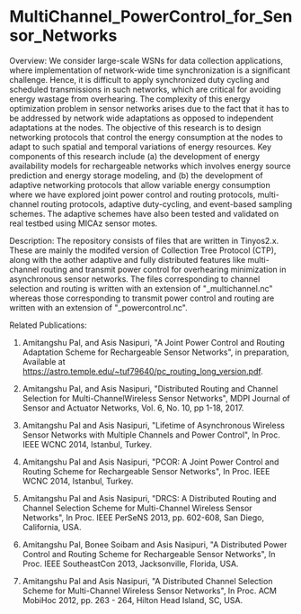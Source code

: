 # MultiChannel_PowerControl_for_Sensor_Networks

Overview:
We consider large-scale WSNs for data collection applications, where implementation of network-wide time synchronization is a significant challenge. Hence, it is difficult to apply synchronized duty cycling and scheduled transmissions in such networks, which are critical for avoiding energy wastage from overhearing. The complexity of this energy optimization problem in sensor networks arises due to the fact that it has to be addressed by network wide adaptations as opposed to independent adaptations at the nodes. The objective of this research is to design networking protocols that control the energy consumption at the nodes to adapt to such spatial and temporal variations of energy resources. Key components of this research include (a) the development of energy availability models for rechargeable networks which involves energy source prediction and energy storage modeling, and (b) the development of adaptive networking protocols that allow variable energy consumption where we have explored joint power control and routing protocols, multi-channel routing protocols, adaptive duty-cycling, and event-based sampling schemes. The adaptive schemes have also been tested and validated on real testbed using MICAz sensor motes. 


Description:
The repository consists of files that are written in Tinyos2.x. These are mainly the modifed version of Collection Tree Protocol (CTP), along with the aother adaptive and fully distributed features like multi-channel routing and transmit power control for overhearing minimization in asynchronous sensor networks. The files corresponding to channel selection and routing is written with an extension of "_multichannel.nc" whereas those corresponding to transmit power control and routing are written with an extension of "_powercontrol.nc".


Related Publications:

1. Amitangshu Pal, and Asis Nasipuri, "A Joint Power Control and Routing Adaptation Scheme for Rechargeable Sensor Networks", in preparation, Available at https://astro.temple.edu/~tuf79640/pc_routing_long_version.pdf.

2. Amitangshu Pal, and Asis Nasipuri, "Distributed Routing and Channel Selection for Multi-ChannelWireless Sensor Networks", MDPI Journal of Sensor and Actuator Networks, Vol. 6, No. 10, pp 1-18, 2017.

3. Amitangshu Pal and Asis Nasipuri, "Lifetime of Asynchronous Wireless Sensor Networks with Multiple Channels and Power Control", In Proc. IEEE WCNC 2014, Istanbul, Turkey.

4. Amitangshu Pal and Asis Nasipuri, "PCOR: A Joint Power Control and Routing Scheme for Rechargeable Sensor Networks", In Proc. IEEE WCNC 2014, Istanbul, Turkey.

5. Amitangshu Pal and Asis Nasipuri, "DRCS: A Distributed Routing and Channel Selection Scheme for Multi-Channel Wireless Sensor Networks", In Proc. IEEE PerSeNS 2013, pp. 602-608, San Diego, California, USA.

6. Amitangshu Pal, Bonee Soibam and Asis Nasipuri, "A Distributed Power Control and Routing Scheme for Rechargeable Sensor Networks", In Proc. IEEE SoutheastCon 2013, Jacksonville, Florida, USA.

7. Amitangshu Pal and Asis Nasipuri, "A Distributed Channel Selection Scheme for Multi-Channel Wireless Sensor Networks", In Proc. ACM MobiHoc 2012, pp. 263 - 264, Hilton Head Island, SC, USA. 

